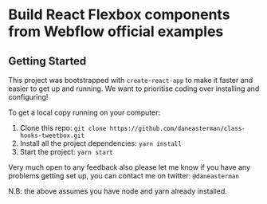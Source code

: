 # Build React Flexbox components from Webflow official examples


## Getting Started

This project was bootstrapped with `create-react-app` to make it faster and easier to get up and running. We want to prioritise coding over installing and configuring!

To get a local copy running on your computer:

1. Clone this repo: `git clone https://github.com/daneasterman/class-hooks-tweetbox.git`
2. Install all the project dependencies: `yarn install`
3. Start the project: `yarn start`

Very much open to any feedback also please let me know if you have any problems getting set up, you can contact me on twitter: `@daneasterman`

N.B: the above assumes you have node and yarn already installed.
